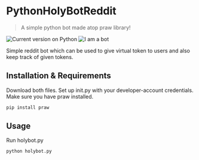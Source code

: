 # PythonHolyBotReddit
>A simple python bot made atop praw library! 

![Current version on Python](https://img.shields.io/pypi/pyversions/Django.svg)
![I am a bot](https://img.shields.io/badge/script%2Fbot-reddit-orange.svg)

Simple reddit bot which can be used to give virtual token to users and also keep track of given tokens.

## Installation & Requirements

Download both files.
Set up init.py with your developer-account credentials.
Make sure you have praw installed.
```sh
pip install praw
```

## Usage

Run holybot.py
```sh
python holybot.py
```
